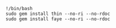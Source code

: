 <!-- usedin: [ _includes/_inlines/Tutorials/Rails/1950-09-26-implementing-faye/1950-09-26-implementing-faye_2.-rails95root.md] -->

```
!/bin/bash
sudo gem install thin --no-ri --no-rdoc
sudo gem install faye --no-ri --no-rdoc
```

